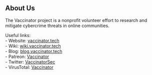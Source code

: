 ## About Us

The Vaccinator project is a nonprofit volunteer effort to research and mitigate cybercrime threats in online communities.

Useful links: <br>
\- Website: [vaccinator.tech](https://vaccinator.tech) <br>
\- Wiki: [wiki.vaccinator.tech](https://wiki.vaccinator.tech) <br>
\- Blog: [blog.vaccinator.tech](https://blog.vaccinator.tech) <br>
\- Patreon: [Vaccinator](https://patreon.com/Vaccinator) <br>
\- Twitter: [VaccinatorSec](https://twitter.com/VaccinatorSec) <br>
\- VirusTotal: [Vaccinator](https://virustotal.com/gui/user/Vaccinator) <br>
